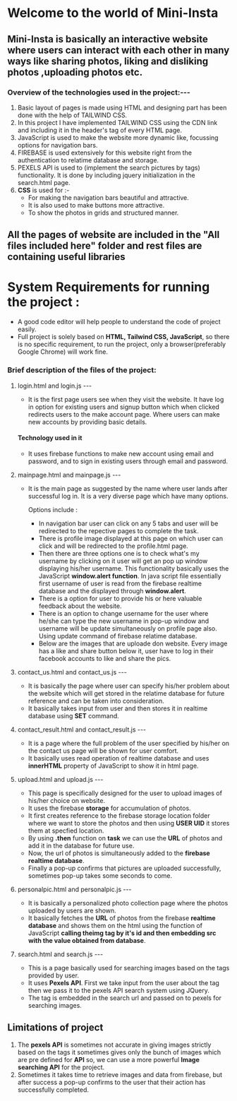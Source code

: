 # Welcome to the world of Mini-Insta

## Mini-Insta is basically an interactive website where users can interact with each other in many ways like sharing photos, liking and disliking photos ,uploading photos etc.

### Overview of the technologies used in the project:---

1. Basic layout of pages is made using HTML and designing part has been done with the help of TAILWIND CSS.
2. In this project I have implemented TAILWIND CSS using the CDN link and including it in the header's tag of every HTML page.
3. JavaScript is used to make the website more dynamic like, focussing options for navigation bars.
4. FIREBASE is used extensively for this website right from the authentication to relatime database and storage.
5. PEXELS API is used to (implement the search pictures by tags) functionality. It is done by including jquery initialization in the search.html page.
6. **CSS** is used for :-
    * For making the navigation bars beautiful and attractive.
    * It is also used to make buttons more attractive.
    * To show the photos in grids and structured manner.

## All the pages of website are included in the "All files included here" folder and rest files are containing useful libraries

# System Requirements for running the project :
* A good code editor will help people to understand the code of project easily.
* Full project is solely based on **HTML, Tailwind CSS, JavaScript**, so there is no specific requirement, to run the project, only a browser(preferably Google Chrome) will work fine.

### Brief description of the files of the project:

1. login.html and login.js --- 

    * It is the first page users see when they visit the website. It have log in option for existing users and signup button which when clicked redirects users to the make account page. Where users can make new accounts by providing basic details.

    #### Technology used in it

    * It uses firebase functions to make new account using email and password, and to sign in existing users through email and password.

2. mainpage.html and mainpage.js ---

    * It is the main page as suggested by the name where user lands after successful log in. It is a very diverse page which have many options.

        Options include :

        * In navigation bar user can click on any 5 tabs and user will be redirected to the repective pages to complete the task.
        * There is profile image displayed at this page on which user can click and will be redirected to the profile.html page.
        * Then there are three options one is to check what's my username by clicking on it user will get an pop up window displaying his/her username.
        This functionality basically uses the JavaScript **window.alert function**. In java script file essentially first username of user is read from the firebase realtime database and the displayed through **window.alert**.
        * There is a option for user to provide his or here valuable feedback about the website.
        * There is an option to change username for the user where he/she can type the new username in pop-up window and username will be update simultaneously on profile page also. Using update command of firebase relatime database.
        * Below are the images that are uploade don website. Every image has a like and share button below it, user have to log in their facebook accounts to like and share the pics.

3. contact_us.html and contact_us.js --- 

    * It is basically the page where user can specify his/her problem about the website which will get stored in the relatime database for future reference and can be taken into consideration.
    * It basically takes input from user and then stores it in realtime database using **SET** command.

4. contact_result.html and contact_result.js --- 

    * It is a page where the full problem of the user specified by his/her on the contact us page will be shown for user comfort.
    * It basically uses read operation of realtime database and uses **innerHTML** property of JavaScript to show it in html page.

5. upload.html and upload.js ---

    * This page is specifically designed for the user to upload images of his/her choice on website.
    * It uses the firebase **storage** for accumulation of photos.
    * It first creates reference to the firebase storage location folder where we want to store the photos and then using **USER UID** it stores them at specfied location.
    * By using **.then** function on **task** we can use the **URL** of photos and add it in the database for future use.
    * Now, the url of photos is simultaneously added to the **firebase realtime database**.
    * Finally a pop-up confirms that pictures are uploaded successfully, sometimes pop-up takes some seconds to come.

6. personalpic.html and personalpic.js ---

    * It is basically a personalized photo collection page where the photos uploaded by users are shown.
    * It basically fetches the **URL** of photos from the firebase **realtime database** and shows them on the html using the function of JavaScript **calling theimg tag by it's id and then embedding src with the value obtained from database**.

7. search.html and search.js ---

    * This is a page basically used for searching images based on the tags provided by user.
    * It uses **Pexels API**. First we take input from the user about the tag then we pass it to the pexels API search system using JQuery.
    * The tag is embedded in the search url and passed on to pexels for searching images.

## Limitations of project

1. The **pexels API** is sometimes not accurate in giving images strictly based on the tags it sometimes gives only the bunch of images which are pre defined for **API** so, we can use a more powerful **Image searching API** for the project.  
2. Sometimes it takes time to retrieve images and data from firebase, but after success a pop-up confirms to the user that their action has successfully completed.
